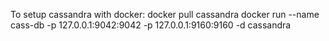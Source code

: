 To setup cassandra with docker:
	docker pull cassandra
	docker run --name cass-db -p 127.0.0.1:9042:9042 -p 127.0.0.1:9160:9160   -d cassandra